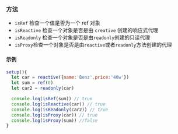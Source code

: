 ### 方法
 - `isRef` 检查一个值是否为一个 ref 对象
 - `isReactive` 检查一个对象是否是由 `creative` 创建的响应式代理
 - `isReadonly` 检查一个对象是否是由`readonly`创建的只读代理
 - `isProxy`检查一个对象是否是由`reactive`或者`readonly`方法创建的代理
#### 示例
```js
setup(){
  let car = reactive({name:'Benz',price:'40w'})
  let sum = ref(0)
  let car2 = readonly(car)

  console.log(isRef(sum)) // true
  console.log(isReactive(car)) // true
  console.log(isReadonly(car2)) // true
  console.log(isProxy(car)) // true
  console.log(isProxy(sum)) //false
}
```
